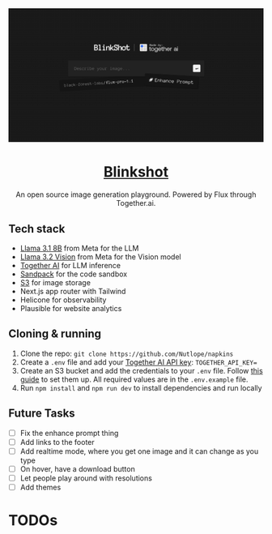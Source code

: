 <a href="https://www.blinkshot.io">
  <img alt="Blinkshot" src="./public/og-image.png">
  <h1 align="center">Blinkshot</h1>
</a>

<p align="center">
  An open source image generation playground. Powered by Flux through Together.ai.
</p>

## Tech stack

- [Llama 3.1 8B](https://ai.meta.com/blog/meta-llama-3-1/) from Meta for the LLM
- [Llama 3.2 Vision](https://ai.meta.com/blog/meta-llama-3-1/) from Meta for the Vision model
- [Together AI](https://dub.sh/together) for LLM inference
- [Sandpack](https://sandpack.codesandbox.io/) for the code sandbox
- [S3](https://aws.amazon.com/s3/) for image storage
- Next.js app router with Tailwind
- Helicone for observability
- Plausible for website analytics

## Cloning & running

1. Clone the repo: `git clone https://github.com/Nutlope/napkins`
2. Create a `.env` file and add your [Together AI API key](https://dub.sh/llama3.2vision/?utm_source=example-app&utm_medium=napkins&utm_campaign=napkins-app-signup): `TOGETHER_API_KEY=`
3. Create an S3 bucket and add the credentials to your `.env` file. Follow [this guide](https://next-s3-upload.codingvalue.com/setup) to set them up. All required values are in the `.env.example` file.
4. Run `npm install` and `npm run dev` to install dependencies and run locally

## Future Tasks

- [ ] Fix the enhance prompt thing
- [ ] Add links to the footer
- [ ] Add realtime mode, where you get one image and it can change as you type
- [ ] On hover, have a download button
- [ ] Let people play around with resolutions
- [ ] Add themes

# TODOs
